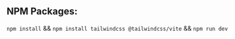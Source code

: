 ## NPM Packages:

```npm install``` &&
```npm install tailwindcss @tailwindcss/vite``` &&
```npm run dev```
